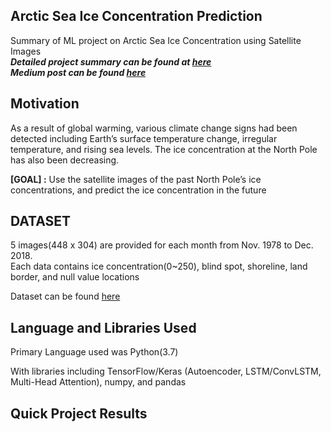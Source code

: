 ## Arctic Sea Ice Concentration Prediction

Summary of ML project on Arctic Sea Ice Concentration using Satellite Images  
_**Detailed project summary can be found at [here](https://github.com/duilee/data_projects/blob/master/_00_ice_concentration_AI/Project_summary_eng.pdf)**_  
_**Medium post can be found [here](https://medium.com/@duilee/how-climate-change-is-affecting-arctic-sea-ice-concentration-with-ml-db725bea33e5)**_

## Motivation

As a result of global warming, various climate change signs had been detected including Earth’s surface temperature change, 
irregular temperature, and rising sea levels. The ice concentration at the North Pole has also been decreasing.  
  
**\[GOAL] :** Use the satellite images of the past North Pole’s ice concentrations, and predict the ice concentration in the future

## DATASET

5 images(448 x 304) are provided for each month from Nov. 1978 to Dec. 2018.  
Each data contains ice concentration(0~250), blind spot, shoreline, land border, and null value locations  

Dataset can be found [here](https://dacon.io/en/competitions/official/235731/overview/description)

## Language and Libraries Used

Primary Language used was Python(3.7)  

With libraries including TensorFlow/Keras (Autoencoder, LSTM/ConvLSTM, Multi-Head Attention), numpy, and pandas  

## Quick Project Results

